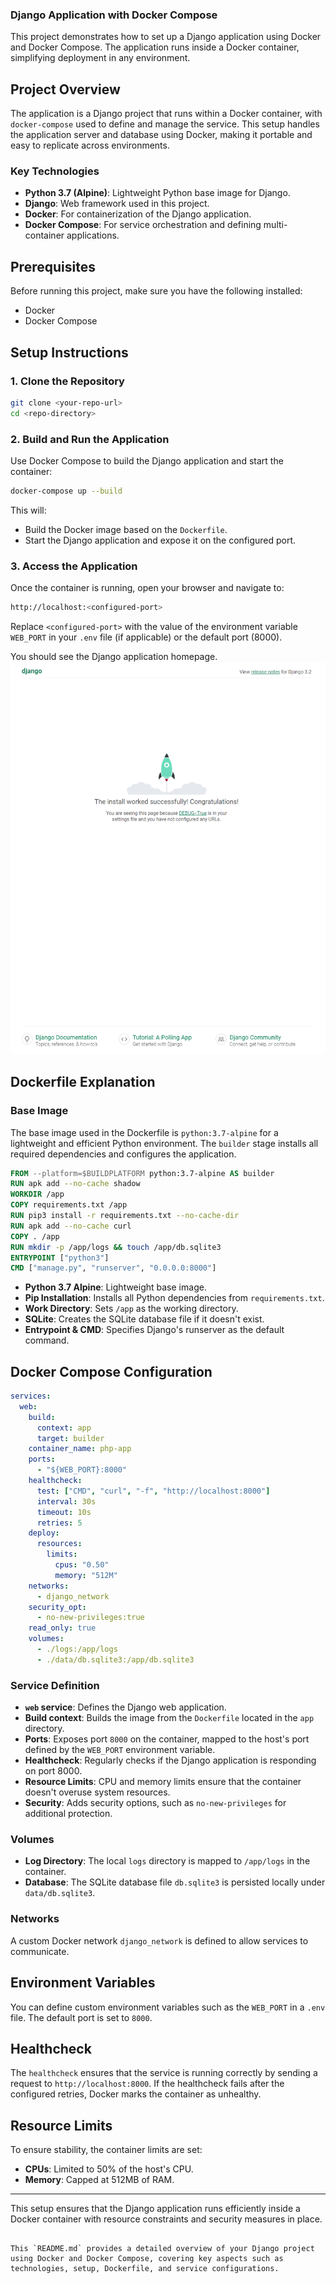 ### Django Application with Docker Compose

This project demonstrates how to set up a Django application using Docker and Docker Compose. The application runs inside a Docker container, simplifying deployment in any environment.

## Project Overview

The application is a Django project that runs within a Docker container, with `docker-compose` used to define and manage the service. This setup handles the application server and database using Docker, making it portable and easy to replicate across environments.

### Key Technologies
- **Python 3.7 (Alpine)**: Lightweight Python base image for Django.
- **Django**: Web framework used in this project.
- **Docker**: For containerization of the Django application.
- **Docker Compose**: For service orchestration and defining multi-container applications.

## Prerequisites

Before running this project, make sure you have the following installed:

- Docker
- Docker Compose

## Setup Instructions

### 1. Clone the Repository
```bash
git clone <your-repo-url>
cd <repo-directory>
```

### 2. Build and Run the Application
Use Docker Compose to build the Django application and start the container:
```bash
docker-compose up --build
```

This will:
- Build the Docker image based on the `Dockerfile`.
- Start the Django application and expose it on the configured port.

### 3. Access the Application
Once the container is running, open your browser and navigate to:

```bash
http://localhost:<configured-port>
```
Replace `<configured-port>` with the value of the environment variable `WEB_PORT` in your `.env` file (if applicable) or the default port (8000).

You should see the Django application homepage.
![Application Screenshot](./sample.png)


## Dockerfile Explanation

### Base Image
The base image used in the Dockerfile is `python:3.7-alpine` for a lightweight and efficient Python environment. The `builder` stage installs all required dependencies and configures the application.

```dockerfile
FROM --platform=$BUILDPLATFORM python:3.7-alpine AS builder
RUN apk add --no-cache shadow
WORKDIR /app
COPY requirements.txt /app
RUN pip3 install -r requirements.txt --no-cache-dir
RUN apk add --no-cache curl
COPY . /app
RUN mkdir -p /app/logs && touch /app/db.sqlite3
ENTRYPOINT ["python3"]
CMD ["manage.py", "runserver", "0.0.0.0:8000"]
```

- **Python 3.7 Alpine**: Lightweight base image.
- **Pip Installation**: Installs all Python dependencies from `requirements.txt`.
- **Work Directory**: Sets `/app` as the working directory.
- **SQLite**: Creates the SQLite database file if it doesn't exist.
- **Entrypoint & CMD**: Specifies Django's runserver as the default command.

## Docker Compose Configuration

```yaml
services:
  web:
    build:
      context: app
      target: builder
    container_name: php-app
    ports:
      - "${WEB_PORT}:8000"
    healthcheck:
      test: ["CMD", "curl", "-f", "http://localhost:8000"]
      interval: 30s
      timeout: 10s
      retries: 5
    deploy:
      resources:
        limits:
          cpus: "0.50"
          memory: "512M"
    networks:
      - django_network
    security_opt:
      - no-new-privileges:true
    read_only: true
    volumes:
      - ./logs:/app/logs
      - ./data/db.sqlite3:/app/db.sqlite3
```

### Service Definition
- **`web` service**: Defines the Django web application.
- **Build context**: Builds the image from the `Dockerfile` located in the `app` directory.
- **Ports**: Exposes port `8000` on the container, mapped to the host's port defined by the `WEB_PORT` environment variable.
- **Healthcheck**: Regularly checks if the Django application is responding on port 8000.
- **Resource Limits**: CPU and memory limits ensure that the container doesn't overuse system resources.
- **Security**: Adds security options, such as `no-new-privileges` for additional protection.

### Volumes
- **Log Directory**: The local `logs` directory is mapped to `/app/logs` in the container.
- **Database**: The SQLite database file `db.sqlite3` is persisted locally under `data/db.sqlite3`.

### Networks
A custom Docker network `django_network` is defined to allow services to communicate.

## Environment Variables

You can define custom environment variables such as the `WEB_PORT` in a `.env` file. The default port is set to `8000`.

## Healthcheck

The `healthcheck` ensures that the service is running correctly by sending a request to `http://localhost:8000`. If the healthcheck fails after the configured retries, Docker marks the container as unhealthy.

## Resource Limits

To ensure stability, the container limits are set:
- **CPUs**: Limited to 50% of the host's CPU.
- **Memory**: Capped at 512MB of RAM.

---

This setup ensures that the Django application runs efficiently inside a Docker container with resource constraints and security measures in place.
``` 

This `README.md` provides a detailed overview of your Django project using Docker and Docker Compose, covering key aspects such as technologies, setup, Dockerfile, and service configurations.